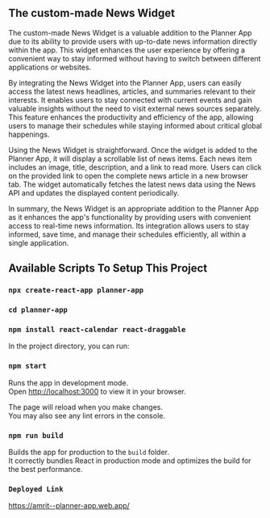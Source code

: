 ## The custom-made News Widget

The custom-made News Widget is a valuable addition to the Planner App due to its ability to provide users with up-to-date news information directly within the app. This widget enhances the user experience by offering a convenient way to stay informed without having to switch between different applications or websites.

By integrating the News Widget into the Planner App, users can easily access the latest news headlines, articles, and summaries relevant to their interests. It enables users to stay connected with current events and gain valuable insights without the need to visit external news sources separately. This feature enhances the productivity and efficiency of the app, allowing users to manage their schedules while staying informed about critical global happenings.

Using the News Widget is straightforward. Once the widget is added to the Planner App, it will display a scrollable list of news items. Each news item includes an image, title, description, and a link to read more. Users can click on the provided link to open the complete news article in a new browser tab. The widget automatically fetches the latest news data using the News API and updates the displayed content periodically.

In summary, the News Widget is an appropriate addition to the Planner App as it enhances the app's functionality by providing users with convenient access to real-time news information. Its integration allows users to stay informed, save time, and manage their schedules efficiently, all within a single application.


## Available Scripts To Setup This Project

### `npx create-react-app planner-app`
### `cd planner-app`
### `npm install react-calendar react-draggable`


In the project directory, you can run:

### `npm start`

Runs the app in development mode.\
Open [http://localhost:3000](http://localhost:3000) to view it in your browser.

The page will reload when you make changes.\
You may also see any lint errors in the console.

### `npm run build`

Builds the app for production to the `build` folder.\
It correctly bundles React in production mode and optimizes the build for the best performance.

### `Deployed Link` 
https://amrit--planner-app.web.app/









